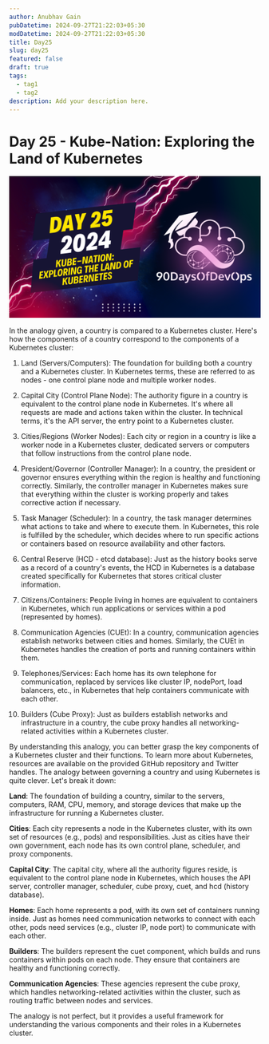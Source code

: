 ```yaml
---
author: Anubhav Gain
pubDatetime: 2024-09-27T21:22:03+05:30
modDatetime: 2024-09-27T21:22:03+05:30
title: Day25
slug: day25
featured: false
draft: true
tags:
  - tag1
  - tag2
description: Add your description here.
---
```


# Day 25 - Kube-Nation: Exploring the Land of Kubernetes

[![Watch the video](thumbnails/day25.png)](https://www.youtube.com/watch?v=j3_917pmK_c)

In the analogy given, a country is compared to a Kubernetes cluster. Here's how the components of a country correspond to the components of a Kubernetes cluster:

1. Land (Servers/Computers): The foundation for building both a country and a Kubernetes cluster. In Kubernetes terms, these are referred to as nodes - one control plane node and multiple worker nodes.

2. Capital City (Control Plane Node): The authority figure in a country is equivalent to the control plane node in Kubernetes. It's where all requests are made and actions taken within the cluster. In technical terms, it's the API server, the entry point to a Kubernetes cluster.

3. Cities/Regions (Worker Nodes): Each city or region in a country is like a worker node in a Kubernetes cluster, dedicated servers or computers that follow instructions from the control plane node.

4. President/Governor (Controller Manager): In a country, the president or governor ensures everything within the region is healthy and functioning correctly. Similarly, the controller manager in Kubernetes makes sure that everything within the cluster is working properly and takes corrective action if necessary.

5. Task Manager (Scheduler): In a country, the task manager determines what actions to take and where to execute them. In Kubernetes, this role is fulfilled by the scheduler, which decides where to run specific actions or containers based on resource availability and other factors.

6. Central Reserve (HCD - etcd database): Just as the history books serve as a record of a country's events, the HCD in Kubernetes is a database created specifically for Kubernetes that stores critical cluster information.

7. Citizens/Containers: People living in homes are equivalent to containers in Kubernetes, which run applications or services within a pod (represented by homes).

8. Communication Agencies (CUEt): In a country, communication agencies establish networks between cities and homes. Similarly, the CUEt in Kubernetes handles the creation of ports and running containers within them.

9. Telephones/Services: Each home has its own telephone for communication, replaced by services like cluster IP, nodePort, load balancers, etc., in Kubernetes that help containers communicate with each other.

10. Builders (Cube Proxy): Just as builders establish networks and infrastructure in a country, the cube proxy handles all networking-related activities within a Kubernetes cluster.

By understanding this analogy, you can better grasp the key components of a Kubernetes cluster and their functions. To learn more about Kubernetes, resources are available on the provided GitHub repository and Twitter handles.
The analogy between governing a country and using Kubernetes is quite clever. Let's break it down:

**Land**: The foundation of building a country, similar to the servers, computers, RAM, CPU, memory, and storage devices that make up the infrastructure for running a Kubernetes cluster.

**Cities**: Each city represents a node in the Kubernetes cluster, with its own set of resources (e.g., pods) and responsibilities. Just as cities have their own government, each node has its own control plane, scheduler, and proxy components.

**Capital City**: The capital city, where all the authority figures reside, is equivalent to the control plane node in Kubernetes, which houses the API server, controller manager, scheduler, cube proxy, cuet, and hcd (history database).

**Homes**: Each home represents a pod, with its own set of containers running inside. Just as homes need communication networks to connect with each other, pods need services (e.g., cluster IP, node port) to communicate with each other.

**Builders**: The builders represent the cuet component, which builds and runs containers within pods on each node. They ensure that containers are healthy and functioning correctly.

**Communication Agencies**: These agencies represent the cube proxy, which handles networking-related activities within the cluster, such as routing traffic between nodes and services.

The analogy is not perfect, but it provides a useful framework for understanding the various components and their roles in a Kubernetes cluster.

